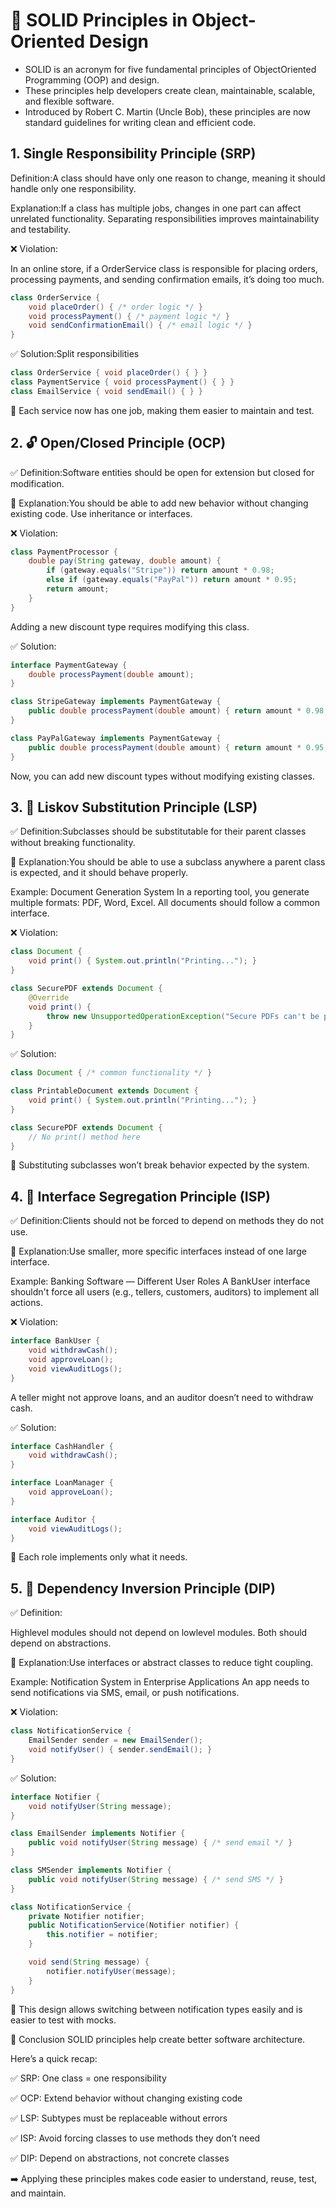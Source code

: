 # 🧱 SOLID Principles in Object-Oriented Design
- SOLID is an acronym for five fundamental principles of ObjectOriented Programming (OOP) and design.
- These principles help developers create clean, maintainable, scalable, and flexible software.
-  Introduced by Robert C. Martin (Uncle Bob), these principles are now standard guidelines for writing clean and efficient code.

## 1. Single Responsibility Principle (SRP)
Definition:A class should have only one reason to change, meaning it should handle only one responsibility.

Explanation:If a class has multiple jobs, changes in one part can affect unrelated functionality. Separating responsibilities improves maintainability and testability.

❌ Violation:

In an online store, if a OrderService class is responsible for placing orders, processing payments, and sending confirmation emails, it’s doing too much.
```java
class OrderService {
    void placeOrder() { /* order logic */ }
    void processPayment() { /* payment logic */ }
    void sendConfirmationEmail() { /* email logic */ }
}
```
✅ Solution:Split responsibilities
```java
class OrderService { void placeOrder() { } }
class PaymentService { void processPayment() { } }
class EmailService { void sendEmail() { } }
```
🎯 Each service now has one job, making them easier to maintain and test.

## 2. 🔓 Open/Closed Principle (OCP)
✅ Definition:Software entities should be open for extension but closed for modification.

📝 Explanation:You should be able to add new behavior without changing existing code. Use inheritance or interfaces.

❌ Violation:
```java
class PaymentProcessor {
    double pay(String gateway, double amount) {
        if (gateway.equals("Stripe")) return amount * 0.98;
        else if (gateway.equals("PayPal")) return amount * 0.95;
        return amount;
    }
}
```
Adding a new discount type requires modifying this class.

✅ Solution:
```java
interface PaymentGateway {
    double processPayment(double amount);
}

class StripeGateway implements PaymentGateway {
    public double processPayment(double amount) { return amount * 0.98; }
}

class PayPalGateway implements PaymentGateway {
    public double processPayment(double amount) { return amount * 0.95; }
}
```
Now, you can add new discount types without modifying existing classes.

## 3. 🧬 Liskov Substitution Principle (LSP)
✅ Definition:Subclasses should be substitutable for their parent classes without breaking functionality.

📝 Explanation:You should be able to use a subclass anywhere a parent class is expected, and it should behave properly.

Example: Document Generation System
In a reporting tool, you generate multiple formats: PDF, Word, Excel. All documents should follow a common interface.

❌ Violation:
```java
class Document {
    void print() { System.out.println("Printing..."); }
}

class SecurePDF extends Document {
    @Override
    void print() {
        throw new UnsupportedOperationException("Secure PDFs can't be printed");
    }
}
```
✅ Solution:
```java
class Document { /* common functionality */ }

class PrintableDocument extends Document {
    void print() { System.out.println("Printing..."); }
}

class SecurePDF extends Document {
    // No print() method here
}
```
🎯 Substituting subclasses won’t break behavior expected by the system.

## 4. 🧩 Interface Segregation Principle (ISP)
✅ Definition:Clients should not be forced to depend on methods they do not use.

📝 Explanation:Use smaller, more specific interfaces instead of one large interface.

Example: Banking Software — Different User Roles
A BankUser interface shouldn't force all users (e.g., tellers, customers, auditors) to implement all actions.

❌ Violation:
```java
interface BankUser {
    void withdrawCash();
    void approveLoan();
    void viewAuditLogs();
}
```
A teller might not approve loans, and an auditor doesn’t need to withdraw cash.

✅ Solution:
```java
interface CashHandler {
    void withdrawCash();
}

interface LoanManager {
    void approveLoan();
}

interface Auditor {
    void viewAuditLogs();
}
```
🎯 Each role implements only what it needs.

## 5. 🔌 Dependency Inversion Principle (DIP)
✅ Definition:

Highlevel modules should not depend on lowlevel modules. Both should depend on abstractions.

📝 Explanation:Use interfaces or abstract classes to reduce tight coupling.

Example: Notification System in Enterprise Applications
An app needs to send notifications via SMS, email, or push notifications.

❌ Violation:
```java
class NotificationService {
    EmailSender sender = new EmailSender();
    void notifyUser() { sender.sendEmail(); }
}
```
✅ Solution:
```java
interface Notifier {
    void notifyUser(String message);
}

class EmailSender implements Notifier {
    public void notifyUser(String message) { /* send email */ }
}

class SMSender implements Notifier {
    public void notifyUser(String message) { /* send SMS */ }
}

class NotificationService {
    private Notifier notifier;
    public NotificationService(Notifier notifier) {
        this.notifier = notifier;
    }

    void send(String message) {
        notifier.notifyUser(message);
    }
}
```
🎯 This design allows switching between notification types easily and is easier to test with mocks.

🏁 Conclusion
SOLID principles help create better software architecture.

Here’s a quick recap:

✅ SRP: One class = one responsibility

✅ OCP: Extend behavior without changing existing code

✅ LSP: Subtypes must be replaceable without errors

✅ ISP: Avoid forcing classes to use methods they don’t need

✅ DIP: Depend on abstractions, not concrete classes

➡️ Applying these principles makes code easier to understand, reuse, test, and maintain.
